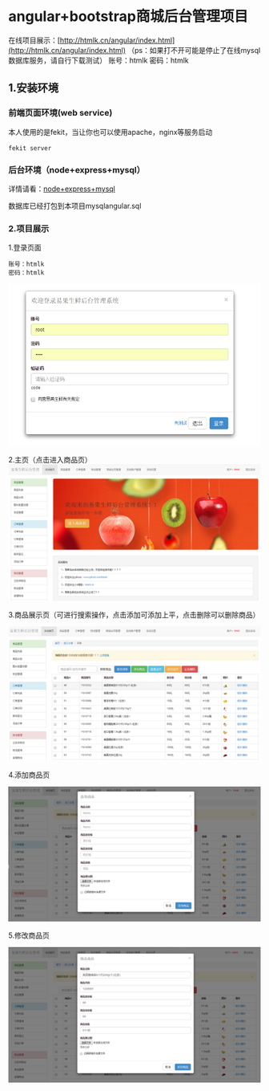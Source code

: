 # angular+bootstrap商城后台管理项目

在线项目展示：[http://htmlk.cn/angular/index.html](http://htmlk.cn/angular/index.html)
（ps：如果打不开可能是停止了在线mysql数据库服务，请自行下载测试）
账号：htmlk
密码：htmlk

## 1.安装环境
### 前端页面环境(web service)
本人使用的是fekit，当让你也可以使用apache，nginx等服务启动

    fekit server

### 后台环境（node+express+mysql）

详情请看：[node+express+mysql](https://github.com/htmlk/express)

数据库已经打包到本项目mysqlangular.sql

### 2.项目展示

1.登录页面

    账号：htmlk
    密码：htmlk

![Alt text](./review/login.png)

2.主页（点击进入商品页）
![Alt text](./review/welcome.png)

3.商品展示页（可进行搜索操作，点击添加可添加上平，点击删除可以删除商品）

![Alt text](./review/main.png)

4.添加商品页

![Alt text](./review/add.png)

5.修改商品页

![Alt text](./review/change.png)



